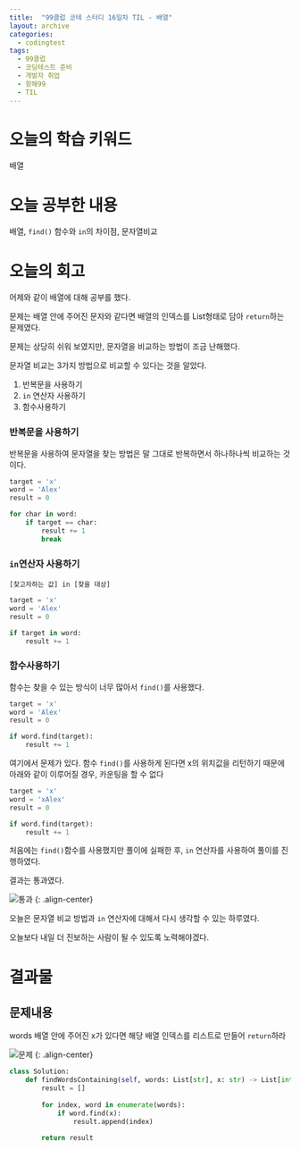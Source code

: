 ```yaml
---
title:  "99클럽 코테 스터디 16일차 TIL - 배열"
layout: archive
categories:
  - codingtest
tags:
  - 99클럽
  - 코딩테스트 준비
  - 개발자 취업
  - 항해99
  - TIL
---
```


# 오늘의 학습 키워드 
배열

# 오늘 공부한 내용
배열, `find()` 함수와 `in`의 차이점, 문자열비교

# 오늘의 회고
어제와 같이 배열에 대해 공부를 했다.

문제는 배열 안에 주어진 문자와 같다면 배열의 인덱스를 List형태로 담아 `return`하는 문제였다.

문제는 상당히 쉬워 보였지만, 문자열을 비교하는 방법이 조금 난해했다.

문자열 비교는 3가지 방법으로 비교할 수 있다는 것을 알았다.

1. 반복문을 사용하기
2. `in` 연산자 사용하기
3. 함수사용하기

### 반복문을 사용하기
반복문을 사용하여 문자열을 찾는 방법은 말 그대로 반복하면서 하나하나씩 비교하는 것이다.

```python
target = 'x'
word = 'Alex'
result = 0

for char in word:
    if target == char:
        result += 1
        break
```

### `in`연산자 사용하기

`[찾고자하는 값] in [찾을 대상]`

```python
target = 'x'
word = 'Alex'
result = 0

if target in word:
    result += 1
```

### 함수사용하기
함수는 찾을 수 있는 방식이 너무 많아서 `find()`를 사용했다.


```python
target = 'x'
word = 'Alex'
result = 0

if word.find(target):
    result += 1
```

여기에서 문제가 있다. 함수 `find()`를 사용하게 된다면 x의 위치값을 리턴하기 때문에 아래와 같이 이루어질 경우, 카운팅을 할 수 없다


```python
target = 'x'
word = 'xAlex'
result = 0

if word.find(target):
    result += 1
```

처음에는 `find()`함수를 사용했지만 풀이에 실패한 후, `in` 연산자를 사용하여 풀이를 진행하였다.

결과는 통과였다.

![통과](https://github.com/kimhyunso/kimhyunso.github.io/assets/87798982/dd509646-047b-40e5-9a01-631bd2083ad0)
{: .align-center}

오늘은 문자열 비교 방법과 `in` 연산자에 대해서 다시 생각할 수 있는 하루였다.

오늘보다 내일 더 진보하는 사람이 될 수 있도록 노력해야겠다.

# 결과물
## 문제내용

words 배열 안에 주어진 x가 있다면 해당 배열 인덱스를 리스트로 만들어 `return`하라

![문제](https://github.com/kimhyunso/kimhyunso.github.io/assets/87798982/2e9b47b9-848d-4dea-b266-13c0858915af)
{: .align-center}

```python
class Solution:
    def findWordsContaining(self, words: List[str], x: str) -> List[int]:
        result = []
        
        for index, word in enumerate(words):
            if word.find(x):
                result.append(index)
        
        return result
```



